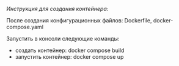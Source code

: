 _Инструкция для создания контейнера:_

После создания конфигурационных файлов: Dockerfile, docker-compose.yaml

Запустить в консоли следующие команды:
* создать контейнер: docker compose build
* запустить контейнер: docker compose up